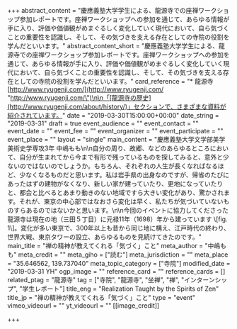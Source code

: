 +++
abstract_content = "慶應義塾大学学生による、龍源寺での座禅ワークショップ参加レポートです。座禅ワークショップへの参加を通じて、あらゆる情報が手に入り、評価や価値観がめまぐるしく変化していく現代において、自ら気づくことの重要性を認識し、そして、その気づきを支える存在としての寺院の役割を学んだといいます。"
abstract_content_short = "慶應義塾大学学生による、龍源寺での座禅ワークショップ参加レポートです。座禅ワークショップへの参加を通じて、あらゆる情報が手に入り、評価や価値観がめまぐるしく変化していく現代において、自ら気づくことの重要性を認識し、そして、その気づきを支える存在としての寺院の役割を学んだといいます。"
card_reference = "* 龍源寺 [http://www.ryugenji.com/](http://www.ryugenji.com/ \"http://www.ryugenji.com/\")\n\n「[龍源寺の歴史](http://www.ryugenji.com/about/history/)」セクションで、さまざまな資料が紹介されています。"
date = "2019-03-30T15:00:00+00:00"
date_string = "2019-03-31"
draft = true
event_audience = ""
event_contact = ""
event_date = ""
event_fee = ""
event_organizer = ""
event_participate = ""
event_place = ""
layout = "single"
main_content = "慶應義塾大学文学部美学美術史学専攻3年 中嶋もも\n\n自分の周り、故郷、などのあらゆるところにおいて、自分が生まれてから今まで有形で残っているものを探してみると、意外と少ないのではないのでしょうか。もちろん、それぞれの人生が長くなればなるほど、少なくなるものだと思います。私は岩手県の出身なのですが、帰省のたびにあったはずの建物がなくなり、新しい家が建っていたり、更地になっていたりと、都会と比べるとあまり動きのない地域ですら大きい変化があり、驚かされます。それが、東京の中心部ではなおさら変化は早く、私たちが気づいていないものすらあるのではないかと思います。\n\n今回のイベントに協力してくださった龍源寺は現在の地（三田５丁目）に元禄11年（1698）年から建っています \\[fig. 1\\]。変化が多い東京で、300年以上も昔から同じ地に構え、江戸時代の終わり、世界大戦、東京タワーの設立、あらゆるものを見続けてきたのです。"
main_title = "禅の精神が教えてくれる「気づく」こと"
meta_author = "中嶋もも"
meta_credit = ""
meta_giho = ["読む"]
meta_jurisdiction = ""
meta_place = "35.646562, 139.737040"
meta_topic_category = ["寺院"]
modified_date = "2019-03-31 YH"
ogp_image = ""
reference_card = ""
reference_cards = []
related_ptag = "龍源寺"
tag = ["寺院", "龍源寺", "坐禅", "禅", "インターンシップ", "学生レポート"]
title_eng = "Realization Taught by the Spirits of Zen"
title_jp = "禅の精神が教えてくれる「気づく」こと"
type = "event"
vimeo_videourl = ""
yt_videourl = ""
[[image_credit]]

+++
